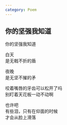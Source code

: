 ```yaml
---
category: Poem
---
```


## 你的坚强我知道

你的坚强我知道


白天  
是无戟不折的盾


夜晚  
是无坚不摧的矛


咬着嘴唇的牙齿可以松开了吗  
别盯着天花板一动不动啊


也许吧  
有些泪，只有在仰面的时候  
才会从脸上滑落
